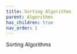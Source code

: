 ```yaml
---
title: Sorting Algorithms
parent: Algorithms
has_children: true
nav_order: 1
---
```


Sorting Algorithms